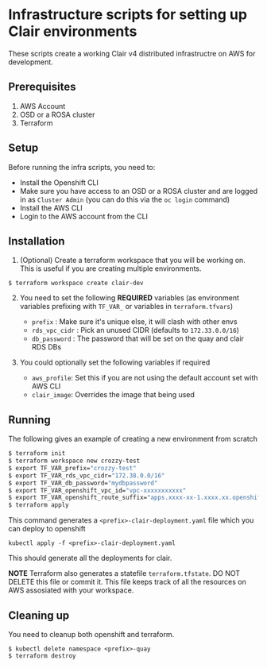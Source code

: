 # Infrastructure scripts for setting up Clair environments

These scripts create a working Clair v4 distributed infrastructre on AWS for development.

## Prerequisites

1. AWS Account
1. OSD or a ROSA cluster
1. Terraform


## Setup

Before running the infra scripts, you need to:

* Install the Openshift CLI
* Make sure you have access to an OSD or a ROSA cluster and are logged in as `Cluster Admin` (you can do this via the `oc login` command)
* Install the AWS CLI
* Login to the AWS account from the CLI

## Installation

1. (Optional) Create a terraform workspace that you will be working on. This is useful if you are creating multiple environments.

```
$ terraform workspace create clair-dev
```

2. You need to set the following **REQUIRED** variables (as environment variables prefixing with `TF_VAR_` or variables in `terraform.tfvars`)
    * `prefix` : Make sure it's unique else, it will clash with other envs
    * `rds_vpc_cidr` : Pick an unused CIDR (defaults to `172.33.0.0/16`)
    * `db_password` : The password that will be set on the quay and clair RDS DBs
    
3. You could optionally set the following variables if required
    * `aws_profile`: Set this if you are not using the default account set with AWS CLI
    * `clair_image`: Overrides the image that being used


## Running

The following gives an example of creating a new environment from scratch

```bash
$ terraform init 
$ terraform workspace new crozzy-test
$ export TF_VAR_prefix="crozzy-test"
$ export TF_VAR_rds_vpc_cidr="172.38.0.0/16"
$ export TF_VAR_db_password="mydbpassword"
$ export TF_VAR_openshift_vpc_id="vpc-xxxxxxxxxxx"
$ export TF_VAR_openshift_route_suffix="apps.xxxx-xx-1.xxxx.xx.openshiftapps.com"
$ terraform apply
```

This command generates a `<prefix>-clair-deployment.yaml` file which you can deploy to openshift

```
kubectl apply -f <prefix>-clair-deployment.yaml
```

This should generate all the deployments for clair.

**NOTE** Terraform also generates a statefile `terraform.tfstate`. DO NOT DELETE this file or commit it. This file keeps track of all the resources on AWS assosiated with your workspace.

## Cleaning up

You need to cleanup both openshift and terraform. 

```
$ kubectl delete namespace <prefix>-quay
$ terraform destroy
```

